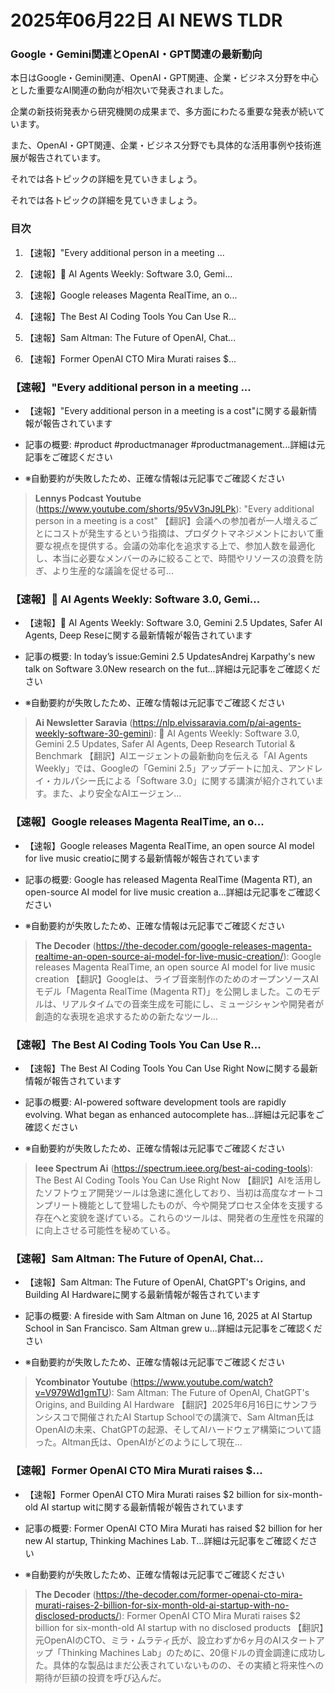 # 2025年06月22日 AI NEWS TLDR

### Google・Gemini関連とOpenAI・GPT関連の最新動向

本日はGoogle・Gemini関連、OpenAI・GPT関連、企業・ビジネス分野を中心とした重要なAI関連の動向が相次いで発表されました。

企業の新技術発表から研究機関の成果まで、多方面にわたる重要な発表が続いています。

また、OpenAI・GPT関連、企業・ビジネス分野でも具体的な活用事例や技術進展が報告されています。

それでは各トピックの詳細を見ていきましょう。

それでは各トピックの詳細を見ていきましょう。

### 目次

1. 【速報】"Every additional person in a meeting ...

2. 【速報】🤖 AI Agents Weekly: Software 3.0, Gemi...

3. 【速報】Google releases Magenta RealTime, an o...

4. 【速報】The Best AI Coding Tools You Can Use R...

5. 【速報】Sam Altman: The Future of OpenAI, Chat...

6. 【速報】Former OpenAI CTO Mira Murati raises $...

### 【速報】"Every additional person in a meeting ...

- 【速報】"Every additional person in a meeting is a cost"に関する最新情報が報告されています

- 記事の概要: #product #productmanager #productmanagement...詳細は元記事をご確認ください

- ※自動要約が失敗したため、正確な情報は元記事でご確認ください

> **Lennys Podcast Youtube** (https://www.youtube.com/shorts/95vV3nJ9LPk): "Every additional person in a meeting is a cost"
> 【翻訳】会議への参加者が一人増えるごとにコストが発生するという指摘は、プロダクトマネジメントにおいて重要な視点を提供する。会議の効率化を追求する上で、参加人数を最適化し、本当に必要なメンバーのみに絞ることで、時間やリソースの浪費を防ぎ、より生産的な議論を促せる可...

### 【速報】🤖 AI Agents Weekly: Software 3.0, Gemi...

- 【速報】🤖 AI Agents Weekly: Software 3.0, Gemini 2.5 Updates, Safer AI Agents, Deep Reseに関する最新情報が報告されています

- 記事の概要: In today’s issue:Gemini 2.5 UpdatesAndrej Karpathy's new talk on Software 3.0New research on the fut...詳細は元記事をご確認ください

- ※自動要約が失敗したため、正確な情報は元記事でご確認ください

> **Ai Newsletter Saravia** (https://nlp.elvissaravia.com/p/ai-agents-weekly-software-30-gemini): 🤖 AI Agents Weekly: Software 3.0, Gemini 2.5 Updates, Safer AI Agents, Deep Research Tutorial & Benchmark
> 【翻訳】AIエージェントの最新動向を伝える「AI Agents Weekly」では、Googleの「Gemini 2.5」アップデートに加え、アンドレイ・カルパシー氏による「Software 3.0」に関する講演が紹介されています。また、より安全なAIエージェン...

### 【速報】Google releases Magenta RealTime, an o...

- 【速報】Google releases Magenta RealTime, an open source AI model for live music creatioに関する最新情報が報告されています

- 記事の概要: Google has released Magenta RealTime (Magenta RT), an open-source AI model for live music creation a...詳細は元記事をご確認ください

- ※自動要約が失敗したため、正確な情報は元記事でご確認ください

> **The Decoder** (https://the-decoder.com/google-releases-magenta-realtime-an-open-source-ai-model-for-live-music-creation/): Google releases Magenta RealTime, an open source AI model for live music creation
> 【翻訳】Googleは、ライブ音楽制作のためのオープンソースAIモデル「Magenta RealTime (Magenta RT)」を公開しました。このモデルは、リアルタイムでの音楽生成を可能にし、ミュージシャンや開発者が創造的な表現を追求するための新たなツール...

### 【速報】The Best AI Coding Tools You Can Use R...

- 【速報】The Best AI Coding Tools You Can Use Right Nowに関する最新情報が報告されています

- 記事の概要: AI-powered software development tools are rapidly evolving. What began as enhanced autocomplete has...詳細は元記事をご確認ください

- ※自動要約が失敗したため、正確な情報は元記事でご確認ください

> **Ieee Spectrum Ai** (https://spectrum.ieee.org/best-ai-coding-tools): The Best AI Coding Tools You Can Use Right Now
> 【翻訳】AIを活用したソフトウェア開発ツールは急速に進化しており、当初は高度なオートコンプリート機能として登場したものが、今や開発プロセス全体を支援する存在へと変貌を遂げている。これらのツールは、開発者の生産性を飛躍的に向上させる可能性を秘めている。

### 【速報】Sam Altman: The Future of OpenAI, Chat...

- 【速報】Sam Altman: The Future of OpenAI, ChatGPT's Origins, and Building AI Hardwareに関する最新情報が報告されています

- 記事の概要: A fireside with Sam Altman on June 16, 2025 at AI Startup School in San Francisco. Sam Altman grew u...詳細は元記事をご確認ください

- ※自動要約が失敗したため、正確な情報は元記事でご確認ください

> **Ycombinator Youtube** (https://www.youtube.com/watch?v=V979Wd1gmTU): Sam Altman: The Future of OpenAI, ChatGPT's Origins, and Building AI Hardware
> 【翻訳】2025年6月16日にサンフランシスコで開催されたAI Startup Schoolでの講演で、Sam Altman氏はOpenAIの未来、ChatGPTの起源、そしてAIハードウェア構築について語った。Altman氏は、OpenAIがどのようにして現在...

### 【速報】Former OpenAI CTO Mira Murati raises $...

- 【速報】Former OpenAI CTO Mira Murati raises $2 billion for six-month-old AI startup witに関する最新情報が報告されています

- 記事の概要: Former OpenAI CTO Mira Murati has raised $2 billion for her new AI startup, Thinking Machines Lab. T...詳細は元記事をご確認ください

- ※自動要約が失敗したため、正確な情報は元記事でご確認ください

> **The Decoder** (https://the-decoder.com/former-openai-cto-mira-murati-raises-2-billion-for-six-month-old-ai-startup-with-no-disclosed-products/): Former OpenAI CTO Mira Murati raises $2 billion for six-month-old AI startup with no disclosed products
> 【翻訳】元OpenAIのCTO、ミラ・ムラティ氏が、設立わずか6ヶ月のAIスタートアップ「Thinking Machines Lab」のために、20億ドルの資金調達に成功した。具体的な製品はまだ公表されていないものの、その実績と将来性への期待が巨額の投資を呼び込んだ。


